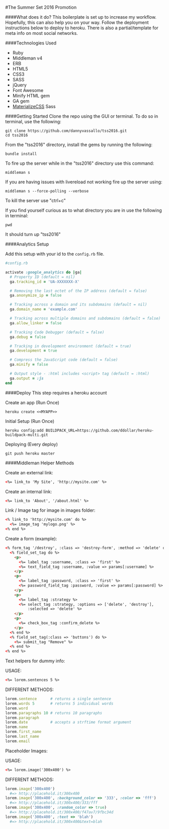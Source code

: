 #The Summer Set 2016 Promotion

####What does it do?
This boilerplate is set up to increase my workflow. Hopefully, this can also help you on your way.
Follow the deployment instructions below to deploy to heroku.
There is also a partial/template for meta info on most social networks.

####Technologies Used
* Ruby
* Middleman v4
* ERB
* HTML5
* CSS3
* SASS
* jQuery
* Font Awesome
* Minify HTML gem
* GA gem
* [MaterializeCSS](http://materializecss.com/) Sass

####Getting Started
Clone the repo using the GUI or terminal. To do so in terminal, use the following:
```shell
git clone https://github.com/dannyvassallo/tss2016.git
cd tss2016
```

From the "tss2016" directory, install the gems by running the following:
```shell
bundle install
```

To fire up the server while in the "tss2016" directory use this command:
```shell
middleman s
```

If you are having issues with livereload not working fire up the server using:
```shell
middleman s --force-polling --verbose
```

To kill the server use "ctrl+c"

If you find yourself curious as to what directory you are in use the following in terminal:
```shell
pwd
```
It should turn up "tss2016"

####Analytics Setup

Add this setup with your id to the `config.rb` file.

```ruby
#config.rb

activate :google_analytics do |ga|
  # Property ID (default = nil)
  ga.tracking_id = 'UA-XXXXXXX-X'

  # Removing the last octet of the IP address (default = false)
  ga.anonymize_ip = false

  # Tracking across a domain and its subdomains (default = nil)
  ga.domain_name = 'example.com'

  # Tracking across multiple domains and subdomains (default = false)
  ga.allow_linker = false

  # Tracking Code Debugger (default = false)
  ga.debug = false

  # Tracking in development environment (default = true)
  ga.development = true

  # Compress the JavaScript code (default = false)
  ga.minify = false

  # Output style - :html includes <script> tag (default = :html)
  ga.output = :js
end
```

####Deploy
This step requires a heroku account

Create an app (Run Once)
```shell
heroku create <<MYAPP>>
```

Initial Setup (Run Once)
```shell
heroku config:add BUILDPACK_URL=https://github.com/ddollar/heroku-buildpack-multi.git
```

Deploying (Every deploy)
```shell
git push heroku master
```

####Middleman Helper Methods

Create an external link:
```html
<%= link_to 'My Site', 'http://mysite.com' %>
```

Create an internal link:
```html
<%= link_to 'About', '/about.html' %>
```

Link / Image tag for image in images folder:
```html
<% link_to 'http://mysite.com' do %>
  <%= image_tag 'mylogo.png' %>
<% end %>
```

Create a form (example):
```html
<% form_tag '/destroy', :class => 'destroy-form', :method => 'delete' do %>
  <% field_set_tag do %>
    <p>
      <%= label_tag :username, :class => 'first' %>
      <%= text_field_tag :username, :value => params[:username] %>
    </p>
    <p>
      <%= label_tag :password, :class => 'first' %>
      <%= password_field_tag :password, :value => params[:password] %>
    </p>
    <p>
      <%= label_tag :strategy %>
      <%= select_tag :strategy, :options => ['delete', 'destroy'],
          :selected => 'delete' %>
    </p>
    <p>
      <%= check_box_tag :confirm_delete %>
    </p>
  <% end %>
  <% field_set_tag(:class => 'buttons') do %>
    <%= submit_tag "Remove" %>
  <% end %>
<% end %>
```

Text helpers for dummy info:

USAGE:
```html
<%= lorem.sentences 5 %>
```

DIFFERENT METHODS:
```ruby
lorem.sentence      # returns a single sentence
lorem.words 5       # returns 5 individual words
lorem.word
lorem.paragraphs 10 # returns 10 paragraphs
lorem.paragraph
lorem.date          # accepts a strftime format argument
lorem.name
lorem.first_name
lorem.last_name
lorem.email
```

Placeholder Images:

USAGE:
```html
<%= lorem.image('300x400') %>
```

DIFFERENT METHODS:
```ruby
lorem.image('300x400')
  #=> http://placehold.it/300x400
lorem.image('300x400', :background_color => '333', :color => 'fff')
  #=> http://placehold.it/300x400/333/fff
lorem.image('300x400', :random_color => true)
  #=> http://placehold.it/300x400/f47av7/9fbc34d
lorem.image('300x400', :text => 'blah')
  #=> http://placehold.it/300x400&text=blah
```
